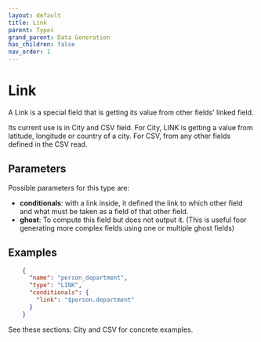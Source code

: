 ```yaml
---
layout: default
title: Link
parent: Types
grand_parent: Data Generation
has_children: false
nav_order: 1
---
```


# Link

A Link is a special field that is getting its value from other fields' linked field.

Its current use is in City and CSV field.
For City, LINK is getting a value from latitude, longitude or country of a city.
For CSV, from any other fields defined in the CSV read.


## Parameters

Possible parameters for this type are:

- **conditionals**: with a link inside, it defined the link to which other field and what must be taken as a field of that other field.
- **ghost**: To compute this field but does not output it. (This is useful foor generating more complex fields using one or multiple ghost fields)


## Examples

```json
    {
      "name": "person_department",
      "type": "LINK",
      "conditionals": {
        "link": "$person.department"
      }
    }
```    

See these sections: City and CSV for concrete examples.

